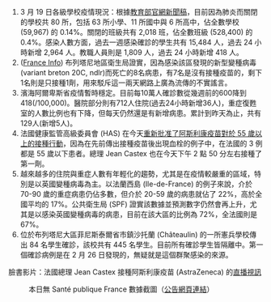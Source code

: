 1. 3 月 19 日各級學校疫情現況：根據[教育部官網新聞稿](http://bit.ly/3tHVBUN)，目前因為肺炎而關閉的學校共 80 所，包括 63 所小學、11 所國中與 6 所高中，佔全數學校 (59,967) 的 0.14%。關閉的班級共有 2,018 班，佔全數班級 (528,400) 的 0.4%。感染人數方面，過去一週感染確診的學生共有 15,484 人，過去 24 小時新增 2,964 人。教職人員則是 1,809 人，過去 24 小時新增 418 人。
1. ([France Info](http://bit.ly/3s7zAhF)) 布列塔尼地區衛生局證實，因為感染該區發現的新型變種病毒(variant breton 20C, ndlr)而死亡的8名病患，有7名是沒有接種疫苗的，剩下1名則是只接種1劑，用來駁斥這一兩天網路上廣為流傳的不實謠言。
1. 濱海阿爾卑斯省疫情暫時穩定。目前每10萬人確診數從幾週前的600降到418(/100,000)。醫院部分則有712人住院(過去24小時新增36人)，重症復甦室的人數比例也有下降，但每天仍然還是有新增病患。累計到昨天為止，共有129人(新增5人)。
1. 法國健康監管高級委員會 (HAS) 在今天[重新批准了阿斯利康疫苗對於 55 歲以上的接種行動](https://bit.ly/3lwJmra)，因為在先前傳出接種疫苗後出現血栓的例子中，在法國的 3 例都是 55 歲以下患者。總理 Jean Castex 也在今天下午 2 點 50 分左右接種了第一劑。
1. 越來越多的住院與重症人數有年輕化的趨勢，尤其是在疫情較嚴重的區域，特別是以英國變種病毒為主。以法蘭西島 (Ile-de-France) 的例子來說，介於 70-90 歲的重症病患仍佔多數，但介於 20-59 歲的病患就佔了 22%，高於全國平均的 17%。公共衛生局 (SPF) 證實該數據並預測數字仍然會再上升，尤其是以感染英國變種病毒的病患，目前在該大區的比例為 72%，全法國則是 67%。
1. 位於布列塔尼大區菲尼斯泰爾省市鎮沙托蘭 (Châteaulin) 的一所憲兵學校傳出 84 名學生確診，該校共有 445 名學生。目前所有確診學生皆隔離中。第一個確診病例是在 2 月 26 日發現的，無疑就是這個群聚感染的來源。

臉書影片：法國總理 Jean Castex 接種阿斯利康疫苗 (AstraZeneca) 的[直播視訊](https://www.facebook.com/groups/279746385504501/permalink/2412902528855532/)

<Figure date={date} srcx="a">本日無 Santé publique France 數據截圖（<a href="https://tinyurl.com/yhu8v88e" target="_blank">公告網頁連結</a>）</Figure>